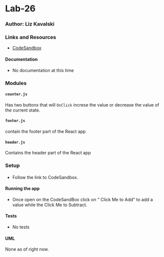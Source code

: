 # Lab-26

### Author: Liz Kavalski

### Links and Resources
* [CodeSandbox](https://codesandbox.io/s/starter-code-zczcn)

#### Documentation
* No documentation at this time

### Modules
#### `counter.js`
Has two buttons that will `OnClick` increse the value or decrease the value of the current state. 
#### `footer.js`
contain the footer part of the React app
#### `header.js`
Contains the header part of the React app

### Setup
#### 
* Follow the link to CodeSandbox.

#### Running the app
* Once open on the CodeSandBox click on " Click Me to Add" to add a value while the Click Me to Subtract.
  
#### Tests
* No tests

#### UML
None as of right now.